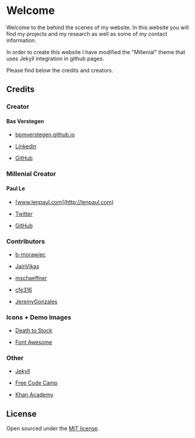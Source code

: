 # Welcome
Welcome to the behind the scenes of my website. In this website you will find my projects and my research as well as some of my contact information. 

In order to create this website I have modified the "Millenial" theme that uses Jekyll integration in github pages.

Please find below the credits and creators.

## Credits

### Creator

#### Bas Verstegen
* [bpmverstegen.github.io](http://bpmverstegen.github.io)

* [Linkedin](https://www.linkedin.com/in/bas-verstegen)

* [GitHub](https://github.com/BPMVerstegen)

### Millenial Creator

#### Paul Le

* [www.lenpaul.com](http://lenpaul.com)

* [Twitter](https://twitter.com/paululele)

* [GitHub](https://github.com/LeNPaul)

### Contributors

* [b-morawiec](https://github.com/b-morawiec)

* [JainVikas](https://github.com/JainVikas)

* [mschaeffner](https://github.com/mschaeffner)

* [cfe316](https://github.com/cfe316)

* [JeremyGonzales](https://github.com/JeremyGonzales)

### Icons + Demo Images

* [Death to Stock](https://deathtothestockphoto.com/)

* [Font Awesome](http://fontawesome.io/)

### Other

* [Jekyll](https://jekyllrb.com/)

* [Free Code Camp](https://www.freecodecamp.org)

* [Khan Academy](https://www.khanacademy.org/)

## License

Open sourced under the [MIT license](https://github.com/LeNPaul/Millennial/blob/gh-pages/LICENSE.md).
